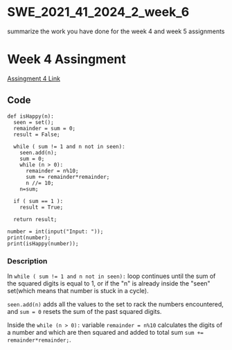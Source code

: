 # SWE_2021_41_2024_2_week_6
summarize the work you have done for the week 4 and week 5 assignments

# Week 4 Assingment
[Assingment 4 Link](https://github.com/Matyoqub-J/SWE_2021_41_2024_2_week_4.git)

## Code 
```
def isHappy(n):
  seen = set();
  remainder = sum = 0;
  result = False;

  while ( sum != 1 and n not in seen):
    seen.add(n);
    sum = 0;
    while (n > 0):
      remainder = n%10;
      sum += remainder*remainder;
      n //= 10;
    n=sum;

  if ( sum == 1 ):
    result = True;

  return result;

number = int(input("Input: "));
print(number);
print(isHappy(number));
```
### Description

In `while ( sum != 1 and n not in seen):` loop continues until the sum of the squared digits is equal to 1, 
or if the "n" is already inside the "seen" set(which means that number is stuck in a cycle). 

`seen.add(n)` adds all the values to the set to rack the numbers encountered, and `sum = 0` resets the sum of the past squared digits. 

Inside the `while (n > 0):` variable `remainder = n%10` calculates the digits of a number and which are then squared and added to total sum `sum += remainder*remainder;`. 

